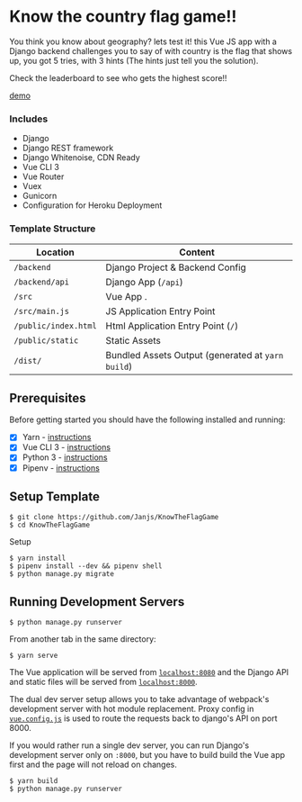 # Know the country flag game!!

You think you know about geography? lets test it! this Vue JS app with a Django backend challenges you to say of with country is the flag that shows up, you got 5 tries, with 3 hints (The hints just tell you the solution).

Check the leaderboard to see who gets the highest score!!

[demo](https://know-the-country-flag-game.herokuapp.com/)

### Includes

* Django
* Django REST framework
* Django Whitenoise, CDN Ready
* Vue CLI 3
* Vue Router
* Vuex
* Gunicorn
* Configuration for Heroku Deployment


### Template Structure


| Location             |  Content                                   |
|----------------------|--------------------------------------------|
| `/backend`           | Django Project & Backend Config            |
| `/backend/api`       | Django App (`/api`)                        |
| `/src`               | Vue App .                                  |
| `/src/main.js`       | JS Application Entry Point                 |
| `/public/index.html` | Html Application Entry Point (`/`)         |
| `/public/static`     | Static Assets                              |
| `/dist/`             | Bundled Assets Output (generated at `yarn build`) |

## Prerequisites

Before getting started you should have the following installed and running:

- [X] Yarn - [instructions](https://yarnpkg.com/en/docs/install)
- [X] Vue CLI 3 - [instructions](https://cli.vuejs.org/guide/installation.html)
- [X] Python 3 - [instructions](https://wiki.python.org/moin/BeginnersGuide)
- [X] Pipenv - [instructions](https://pipenv.readthedocs.io/en/latest/install/#installing-pipenv)

## Setup Template

```
$ git clone https://github.com/Janjs/KnowTheFlagGame
$ cd KnowTheFlagGame
```

Setup
```
$ yarn install
$ pipenv install --dev && pipenv shell
$ python manage.py migrate
```

## Running Development Servers

```
$ python manage.py runserver
```

From another tab in the same directory:

```
$ yarn serve
```

The Vue application will be served from [`localhost:8080`](http://localhost:8080/) and the Django API
and static files will be served from [`localhost:8000`](http://localhost:8000/).

The dual dev server setup allows you to take advantage of
webpack's development server with hot module replacement.
Proxy config in [`vue.config.js`](/vue.config.js) is used to route the requests
back to django's API on port 8000.

If you would rather run a single dev server, you can run Django's
development server only on `:8000`, but you have to build build the Vue app first
and the page will not reload on changes.

```
$ yarn build
$ python manage.py runserver
```

